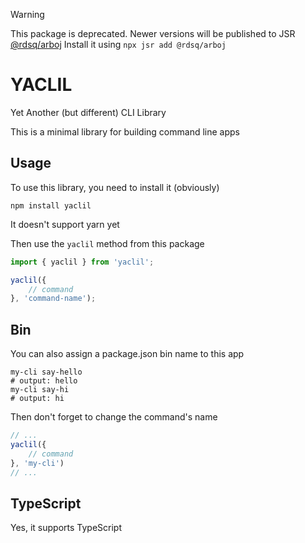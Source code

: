 > [!WARNING]
> This package is deprecated. Newer versions will be published to JSR [@rdsq/arboj](https://jsr.io/@rdsq/arboj)
> Install it using `npx jsr add @rdsq/arboj`

# YACLIL

Yet Another (but different) CLI Library

This is a minimal library for building command line apps

## Usage

To use this library, you need to install it (obviously)

```shell
npm install yaclil
```

It doesn't support yarn yet

Then use the `yaclil` method from this package

```js
import { yaclil } from 'yaclil';

yaclil({
    // command
}, 'command-name');
```

## Bin

You can also assign a package.json bin name to this app

```shell
my-cli say-hello
# output: hello
my-cli say-hi
# output: hi
```

Then don't forget to change the command's name

```js
// ...
yaclil({
    // command
}, 'my-cli')
// ...
```

## TypeScript

Yes, it supports TypeScript

